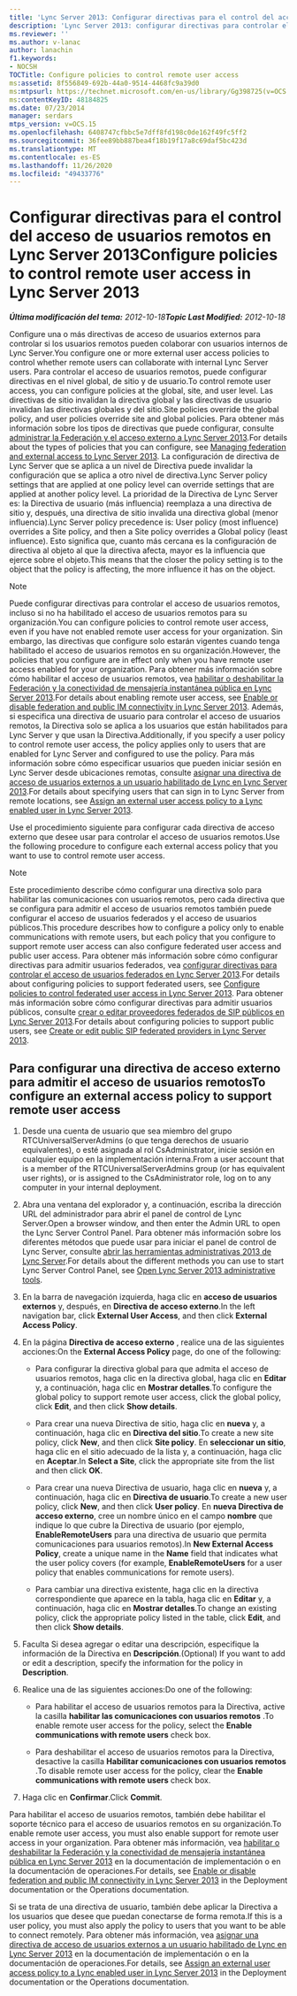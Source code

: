 ```yaml
---
title: 'Lync Server 2013: Configurar directivas para el control del acceso de usuarios remotos'
description: 'Lync Server 2013: configurar directivas para controlar el acceso de usuarios remotos.'
ms.reviewer: ''
ms.author: v-lanac
author: lanachin
f1.keywords:
- NOCSH
TOCTitle: Configure policies to control remote user access
ms:assetid: 8f556849-692b-44a0-9514-4468fc9a39d0
ms:mtpsurl: https://technet.microsoft.com/en-us/library/Gg398725(v=OCS.15)
ms:contentKeyID: 48184825
ms.date: 07/23/2014
manager: serdars
mtps_version: v=OCS.15
ms.openlocfilehash: 6408747cfbbc5e7dff8fd198c0de162f49fc5ff2
ms.sourcegitcommit: 36fee89bb887bea4f18b19f17a8c69daf5bc423d
ms.translationtype: MT
ms.contentlocale: es-ES
ms.lasthandoff: 11/26/2020
ms.locfileid: "49433776"
---
```

# <a name="configure-policies-to-control-remote-user-access-in-lync-server-2013"></a><span data-ttu-id="e7b72-103">Configurar directivas para el control del acceso de usuarios remotos en Lync Server 2013</span><span class="sxs-lookup"><span data-stu-id="e7b72-103">Configure policies to control remote user access in Lync Server 2013</span></span>

<div data-xmlns="http://www.w3.org/1999/xhtml">

<div class="topic" data-xmlns="http://www.w3.org/1999/xhtml" data-msxsl="urn:schemas-microsoft-com:xslt" data-cs="https://msdn.microsoft.com/">

<div data-asp="https://msdn2.microsoft.com/asp">



</div>

<div id="mainSection">

<div id="mainBody"><span data-ttu-id="e7b72-104">

<span> </span></span><span class="sxs-lookup"><span data-stu-id="e7b72-104">

<span> </span></span></span>

<span data-ttu-id="e7b72-105">_**Última modificación del tema:** 2012-10-18_</span><span class="sxs-lookup"><span data-stu-id="e7b72-105">_**Topic Last Modified:** 2012-10-18_</span></span>

<span data-ttu-id="e7b72-106">Configure una o más directivas de acceso de usuarios externos para controlar si los usuarios remotos pueden colaborar con usuarios internos de Lync Server.</span><span class="sxs-lookup"><span data-stu-id="e7b72-106">You configure one or more external user access policies to control whether remote users can collaborate with internal Lync Server users.</span></span> <span data-ttu-id="e7b72-107">Para controlar el acceso de usuarios remotos, puede configurar directivas en el nivel global, de sitio y de usuario.</span><span class="sxs-lookup"><span data-stu-id="e7b72-107">To control remote user access, you can configure policies at the global, site, and user level.</span></span> <span data-ttu-id="e7b72-108">Las directivas de sitio invalidan la directiva global y las directivas de usuario invalidan las directivas globales y del sitio.</span><span class="sxs-lookup"><span data-stu-id="e7b72-108">Site policies override the global policy, and user policies override site and global policies.</span></span> <span data-ttu-id="e7b72-109">Para obtener más información sobre los tipos de directivas que puede configurar, consulte [administrar la Federación y el acceso externo a Lync Server 2013](lync-server-2013-managing-federation-and-external-access-to-lync-server-2013.md).</span><span class="sxs-lookup"><span data-stu-id="e7b72-109">For details about the types of policies that you can configure, see [Managing federation and external access to Lync Server 2013](lync-server-2013-managing-federation-and-external-access-to-lync-server-2013.md).</span></span> <span data-ttu-id="e7b72-110">La configuración de directiva de Lync Server que se aplica a un nivel de Directiva puede invalidar la configuración que se aplica a otro nivel de directiva.</span><span class="sxs-lookup"><span data-stu-id="e7b72-110">Lync Server policy settings that are applied at one policy level can override settings that are applied at another policy level.</span></span> <span data-ttu-id="e7b72-111">La prioridad de la Directiva de Lync Server es: la Directiva de usuario (más influencia) reemplaza a una directiva de sitio y, después, una directiva de sitio invalida una directiva global (menor influencia).</span><span class="sxs-lookup"><span data-stu-id="e7b72-111">Lync Server policy precedence is: User policy (most influence) overrides a Site policy, and then a Site policy overrides a Global policy (least influence).</span></span> <span data-ttu-id="e7b72-112">Esto significa que, cuanto más cercana es la configuración de directiva al objeto al que la directiva afecta, mayor es la influencia que ejerce sobre el objeto.</span><span class="sxs-lookup"><span data-stu-id="e7b72-112">This means that the closer the policy setting is to the object that the policy is affecting, the more influence it has on the object.</span></span>

<div>


> [!NOTE]  
> <span data-ttu-id="e7b72-113">Puede configurar directivas para controlar el acceso de usuarios remotos, incluso si no ha habilitado el acceso de usuarios remotos para su organización.</span><span class="sxs-lookup"><span data-stu-id="e7b72-113">You can configure policies to control remote user access, even if you have not enabled remote user access for your organization.</span></span> <span data-ttu-id="e7b72-114">Sin embargo, las directivas que configure solo estarán vigentes cuando tenga habilitado el acceso de usuarios remotos en su organización.</span><span class="sxs-lookup"><span data-stu-id="e7b72-114">However, the policies that you configure are in effect only when you have remote user access enabled for your organization.</span></span> <span data-ttu-id="e7b72-115">Para obtener más información sobre cómo habilitar el acceso de usuarios remotos, vea <A href="lync-server-2013-enable-or-disable-federation-and-public-im-connectivity.md">habilitar o deshabilitar la Federación y la conectividad de mensajería instantánea pública en Lync Server 2013</A>.</span><span class="sxs-lookup"><span data-stu-id="e7b72-115">For details about enabling remote user access, see <A href="lync-server-2013-enable-or-disable-federation-and-public-im-connectivity.md">Enable or disable federation and public IM connectivity in Lync Server 2013</A>.</span></span> <span data-ttu-id="e7b72-116">Además, si especifica una directiva de usuario para controlar el acceso de usuarios remotos, la Directiva solo se aplica a los usuarios que están habilitados para Lync Server y que usan la Directiva.</span><span class="sxs-lookup"><span data-stu-id="e7b72-116">Additionally, if you specify a user policy to control remote user access, the policy applies only to users that are enabled for Lync Server and configured to use the policy.</span></span> <span data-ttu-id="e7b72-117">Para más información sobre cómo especificar usuarios que pueden iniciar sesión en Lync Server desde ubicaciones remotas, consulte <A href="lync-server-2013-assign-an-external-user-access-policy-to-a-lync-enabled-user.md">asignar una directiva de acceso de usuarios externos a un usuario habilitado de Lync en Lync Server 2013</A>.</span><span class="sxs-lookup"><span data-stu-id="e7b72-117">For details about specifying users that can sign in to Lync Server from remote locations, see <A href="lync-server-2013-assign-an-external-user-access-policy-to-a-lync-enabled-user.md">Assign an external user access policy to a Lync enabled user in Lync Server 2013</A>.</span></span>



</div>

<span data-ttu-id="e7b72-118">Use el procedimiento siguiente para configurar cada directiva de acceso externo que desee usar para controlar el acceso de usuarios remotos.</span><span class="sxs-lookup"><span data-stu-id="e7b72-118">Use the following procedure to configure each external access policy that you want to use to control remote user access.</span></span>

<div>


> [!NOTE]  
> <span data-ttu-id="e7b72-119">Este procedimiento describe cómo configurar una directiva solo para habilitar las comunicaciones con usuarios remotos, pero cada directiva que se configura para admitir el acceso de usuarios remotos también puede configurar el acceso de usuarios federados y el acceso de usuarios públicos.</span><span class="sxs-lookup"><span data-stu-id="e7b72-119">This procedure describes how to configure a policy only to enable communications with remote users, but each policy that you configure to support remote user access can also configure federated user access and public user access.</span></span> <span data-ttu-id="e7b72-120">Para obtener más información sobre cómo configurar directivas para admitir usuarios federados, vea <A href="lync-server-2013-configure-policies-to-control-federated-user-access.md">configurar directivas para controlar el acceso de usuarios federados en Lync Server 2013</A>.</span><span class="sxs-lookup"><span data-stu-id="e7b72-120">For details about configuring policies to support federated users, see <A href="lync-server-2013-configure-policies-to-control-federated-user-access.md">Configure policies to control federated user access in Lync Server 2013</A>.</span></span> <span data-ttu-id="e7b72-121">Para obtener más información sobre cómo configurar directivas para admitir usuarios públicos, consulte <A href="lync-server-2013-create-or-edit-public-sip-federated-providers.md">crear o editar proveedores federados de SIP públicos en Lync Server 2013</A>.</span><span class="sxs-lookup"><span data-stu-id="e7b72-121">For details about configuring policies to support public users, see <A href="lync-server-2013-create-or-edit-public-sip-federated-providers.md">Create or edit public SIP federated providers in Lync Server 2013</A>.</span></span>



</div>

<div>

## <a name="to-configure-an-external-access-policy-to-support-remote-user-access"></a><span data-ttu-id="e7b72-122">Para configurar una directiva de acceso externo para admitir el acceso de usuarios remotos</span><span class="sxs-lookup"><span data-stu-id="e7b72-122">To configure an external access policy to support remote user access</span></span>

1.  <span data-ttu-id="e7b72-123">Desde una cuenta de usuario que sea miembro del grupo RTCUniversalServerAdmins (o que tenga derechos de usuario equivalentes), o esté asignada al rol CsAdministrator, inicie sesión en cualquier equipo en la implementación interna.</span><span class="sxs-lookup"><span data-stu-id="e7b72-123">From a user account that is a member of the RTCUniversalServerAdmins group (or has equivalent user rights), or is assigned to the CsAdministrator role, log on to any computer in your internal deployment.</span></span>

2.  <span data-ttu-id="e7b72-124">Abra una ventana del explorador y, a continuación, escriba la dirección URL del administrador para abrir el panel de control de Lync Server.</span><span class="sxs-lookup"><span data-stu-id="e7b72-124">Open a browser window, and then enter the Admin URL to open the Lync Server Control Panel.</span></span> <span data-ttu-id="e7b72-125">Para obtener más información sobre los diferentes métodos que puede usar para iniciar el panel de control de Lync Server, consulte [abrir las herramientas administrativas 2013 de Lync Server](lync-server-2013-open-lync-server-administrative-tools.md).</span><span class="sxs-lookup"><span data-stu-id="e7b72-125">For details about the different methods you can use to start Lync Server Control Panel, see [Open Lync Server 2013 administrative tools](lync-server-2013-open-lync-server-administrative-tools.md).</span></span>

3.  <span data-ttu-id="e7b72-126">En la barra de navegación izquierda, haga clic en **acceso de usuarios externos** y, después, en **Directiva de acceso externo**.</span><span class="sxs-lookup"><span data-stu-id="e7b72-126">In the left navigation bar, click **External User Access**, and then click **External Access Policy**.</span></span>

4.  <span data-ttu-id="e7b72-127">En la página **Directiva de acceso externo** , realice una de las siguientes acciones:</span><span class="sxs-lookup"><span data-stu-id="e7b72-127">On the **External Access Policy** page, do one of the following:</span></span>
    
      - <span data-ttu-id="e7b72-128">Para configurar la directiva global para que admita el acceso de usuarios remotos, haga clic en la directiva global, haga clic en **Editar** y, a continuación, haga clic en **Mostrar detalles**.</span><span class="sxs-lookup"><span data-stu-id="e7b72-128">To configure the global policy to support remote user access, click the global policy, click **Edit**, and then click **Show details**.</span></span>
    
      - <span data-ttu-id="e7b72-129">Para crear una nueva Directiva de sitio, haga clic en **nueva** y, a continuación, haga clic en **Directiva del sitio**.</span><span class="sxs-lookup"><span data-stu-id="e7b72-129">To create a new site policy, click **New**, and then click **Site policy**.</span></span> <span data-ttu-id="e7b72-130">En **seleccionar un sitio**, haga clic en el sitio adecuado de la lista y, a continuación, haga clic en **Aceptar**.</span><span class="sxs-lookup"><span data-stu-id="e7b72-130">In **Select a Site**, click the appropriate site from the list and then click **OK**.</span></span>
    
      - <span data-ttu-id="e7b72-131">Para crear una nueva Directiva de usuario, haga clic en **nueva** y, a continuación, haga clic en **Directiva de usuario**.</span><span class="sxs-lookup"><span data-stu-id="e7b72-131">To create a new user policy, click **New**, and then click **User policy**.</span></span> <span data-ttu-id="e7b72-132">En **nueva Directiva de acceso externo**, cree un nombre único en el campo **nombre** que indique lo que cubre la Directiva de usuario (por ejemplo, **EnableRemoteUsers** para una directiva de usuario que permita comunicaciones para usuarios remotos).</span><span class="sxs-lookup"><span data-stu-id="e7b72-132">In **New External Access Policy**, create a unique name in the **Name** field that indicates what the user policy covers (for example, **EnableRemoteUsers** for a user policy that enables communications for remote users).</span></span>
    
      - <span data-ttu-id="e7b72-133">Para cambiar una directiva existente, haga clic en la directiva correspondiente que aparece en la tabla, haga clic en **Editar** y, a continuación, haga clic en **Mostrar detalles**.</span><span class="sxs-lookup"><span data-stu-id="e7b72-133">To change an existing policy, click the appropriate policy listed in the table, click **Edit**, and then click **Show details**.</span></span>

5.  <span data-ttu-id="e7b72-134">Faculta Si desea agregar o editar una descripción, especifique la información de la Directiva en **Descripción**.</span><span class="sxs-lookup"><span data-stu-id="e7b72-134">(Optional) If you want to add or edit a description, specify the information for the policy in **Description**.</span></span>

6.  <span data-ttu-id="e7b72-135">Realice una de las siguientes acciones:</span><span class="sxs-lookup"><span data-stu-id="e7b72-135">Do one of the following:</span></span>
    
      - <span data-ttu-id="e7b72-136">Para habilitar el acceso de usuarios remotos para la Directiva, active la casilla **habilitar las comunicaciones con usuarios remotos** .</span><span class="sxs-lookup"><span data-stu-id="e7b72-136">To enable remote user access for the policy, select the **Enable communications with remote users** check box.</span></span>
    
      - <span data-ttu-id="e7b72-137">Para deshabilitar el acceso de usuarios remotos para la Directiva, desactive la casilla **Habilitar comunicaciones con usuarios remotos** .</span><span class="sxs-lookup"><span data-stu-id="e7b72-137">To disable remote user access for the policy, clear the **Enable communications with remote users** check box.</span></span>

7.  <span data-ttu-id="e7b72-138">Haga clic en **Confirmar**.</span><span class="sxs-lookup"><span data-stu-id="e7b72-138">Click **Commit**.</span></span>

<span data-ttu-id="e7b72-139">Para habilitar el acceso de usuarios remotos, también debe habilitar el soporte técnico para el acceso de usuarios remotos en su organización.</span><span class="sxs-lookup"><span data-stu-id="e7b72-139">To enable remote user access, you must also enable support for remote user access in your organization.</span></span> <span data-ttu-id="e7b72-140">Para obtener más información, vea [habilitar o deshabilitar la Federación y la conectividad de mensajería instantánea pública en Lync Server 2013](lync-server-2013-enable-or-disable-federation-and-public-im-connectivity.md) en la documentación de implementación o en la documentación de operaciones.</span><span class="sxs-lookup"><span data-stu-id="e7b72-140">For details, see [Enable or disable federation and public IM connectivity in Lync Server 2013](lync-server-2013-enable-or-disable-federation-and-public-im-connectivity.md) in the Deployment documentation or the Operations documentation.</span></span>

<span data-ttu-id="e7b72-141">Si se trata de una directiva de usuario, también debe aplicar la Directiva a los usuarios que desee que puedan conectarse de forma remota.</span><span class="sxs-lookup"><span data-stu-id="e7b72-141">If this is a user policy, you must also apply the policy to users that you want to be able to connect remotely.</span></span> <span data-ttu-id="e7b72-142">Para obtener más información, vea [asignar una directiva de acceso de usuarios externos a un usuario habilitado de Lync en Lync Server 2013](lync-server-2013-assign-an-external-user-access-policy-to-a-lync-enabled-user.md) en la documentación de implementación o en la documentación de operaciones.</span><span class="sxs-lookup"><span data-stu-id="e7b72-142">For details, see [Assign an external user access policy to a Lync enabled user in Lync Server 2013](lync-server-2013-assign-an-external-user-access-policy-to-a-lync-enabled-user.md) in the Deployment documentation or the Operations documentation.</span></span>

<span data-ttu-id="e7b72-143"></div>

</div>

<span> </span>

</div>

</div>

</span><span class="sxs-lookup"><span data-stu-id="e7b72-143"></div>

</div>

<span> </span>

</div>

</div>

</span></span></div>

